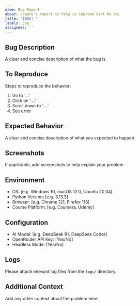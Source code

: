 ```yaml
---
name: Bug Report
about: Create a report to help us improve Cert Me Boi
title: '[BUG] '
labels: bug
assignees: ''
---
```


## Bug Description
A clear and concise description of what the bug is.

## To Reproduce
Steps to reproduce the behavior:
1. Go to '...'
2. Click on '....'
3. Scroll down to '....'
4. See error

## Expected Behavior
A clear and concise description of what you expected to happen.

## Screenshots
If applicable, add screenshots to help explain your problem.

## Environment
 - OS: [e.g. Windows 10, macOS 12.0, Ubuntu 20.04]
 - Python Version: [e.g. 3.13.3]
 - Browser: [e.g. Chrome 121, Firefox 115]
 - Course Platform: [e.g. Coursera, Udemy]

## Configuration
- AI Model: [e.g. DeepSeek R1, DeepSeek Coder]
- OpenRouter API Key: [Yes/No]
- Headless Mode: [Yes/No]

## Logs
Please attach relevant log files from the `logs/` directory.

## Additional Context
Add any other context about the problem here. 